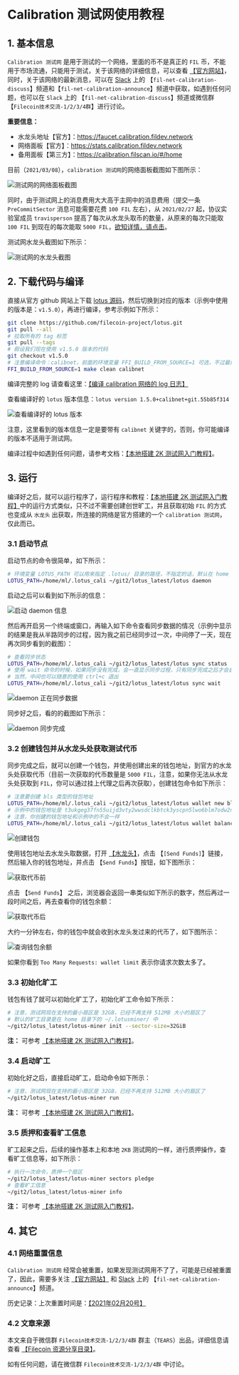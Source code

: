 

# Calibration 测试网使用教程

## 1. 基本信息

`Calibration 测试网` 是用于测试的一个网络，里面的币不是真正的 `FIL` 币，不能用于市场流通，只能用于测试，关于该网络的详细信息，可以查看 [【官方网站】](https://network.filecoin.io/)，同时，关于该网络的最新消息，可以在 [Slack](filecoinproject.slack.com) 上的 【`fil-net-calibration-discuss`】频道和【`fil-net-calibration-announce`】频道中获取，如遇到任何问题，也可以在 `Slack` 上的 【`fil-net-calibration-discuss`】频道或微信群【`Filecoin技术交流-1/2/3/4群`】进行讨论。

**重要信息：**

- 水龙头地址【官方】：https://faucet.calibration.fildev.network
- 网络面板【官方】：https://stats.calibration.fildev.network
- 备用面板【第三方】：https://calibration.filscan.io/#/home

目前（`2021/03/08`），`calibration 测试网`的网络面板截图如下图所示：

![测试网的网络面板截图](./pictures/cali_stats.png)

同时，由于测试网上的消息费用大大高于主网中的消息费用（提交一条 `PreCommitSector` 消息可能需要花费 `100 FIL` 左右），从 `2021/02/27` 起，协议实验室成员 `travisperson` 提高了每次从水龙头取币的数量，从原来的每次只能取 `100 FIL` 到现在的每次能取 `5000 FIL`，[欲知详情，请点击](https://filecoinproject.slack.com/archives/C01D42NNLMS/p1614363209108500)。

测试网水龙头截图如下所示：

![测试网的水龙头截图](./pictures/cali_faucet.png)


## 2. 下载代码与编译

直接从官方 github 网站上下载 [lotus 源码](https://github.com/filecoin-project/lotus)，然后切换到对应的版本（示例中使用的版本是：`v1.5.0`），再进行编译，参考示例如下所示：

```sh
git clone https://github.com/filecoin-project/lotus.git
git pull --all
# 拉取所有的 tag 标签
git pull --tags
# 假设我们现在使用 v1.5.0 版本的代码
git checkout v1.5.0
# 注意编译命令：calibnet，前面的环境变量 FFI_BUILD_FROM_SOURCE=1 可选，不过最好加上
FFI_BUILD_FROM_SOURCE=1 make clean calibnet
```

编译完整的 log 请查看这里：[【编译 calibration 网络的 log 日志】](./files/build_calinet_log.md)

查看编译好的 `lotus` 版本信息：`lotus version 1.5.0+calibnet+git.55b85f314`

![查看编译好的 lotus 版本](./pictures/cali_lotus_version.png)

注意，这里看到的版本信息一定是要带有 `calibnet` 关键字的，否则，你可能编译的版本不适用于测试网。

编译过程中如遇到任何问题，请参考文档：[【本地搭建 2K 测试网入门教程】](https://github.com/filecoin-project/community-china/blob/master/documents/tutorial/local_2k_dev_tutorial/local_2k_dev_tutorial.md)。


## 3. 运行

编译好之后，就可以运行程序了，运行程序和教程：[【本地搭建 2K 测试网入门教程】](https://github.com/filecoin-project/community-china/blob/master/documents/tutorial/local_2k_dev_tutorial/local_2k_dev_tutorial.md)中的运行方式类似，只不过不需要创建创世旷工，并且获取初始 `FIL` 的方式也变成从 `水龙头` 出获取，所连接的网络是官方搭建的一个 `calibration 测试网`，仅此而已。

### 3.1 启动节点

启动节点的命令很简单，如下所示：

```sh
# 环境变量 LOTUS_PATH 可以用来指定 .lotus/ 目录的路径，不指定的话，默认在 home 目录下的 ~/.lotus/ 中
LOTUS_PATH=/home/ml/.lotus_cali ~/git2/lotus_latest/lotus daemon
```

启动之后可以看到如下所示的信息：

![启动 daemon 信息](./pictures/cali_start_daemon.png)

然后再开启另一个终端或窗口，再输入如下命令查看同步数据的情况（示例中显示的结果是我从半路同步的过程，因为我之前已经同步过一次，中间停了一天，现在再次同步看到的截图）：

```sh
# 查看同步状态
LOTUS_PATH=/home/ml/.lotus_cali ~/git2/lotus_latest/lotus sync status
# 使用 wait 命令的时候，如果同步没有完成，会一直显示同步过程，只有同步完成之后才会自动退出
# 当然，中间也可以随意的使用 ctrl+c 退出
LOTUS_PATH=/home/ml/.lotus_cali ~/git2/lotus_latest/lotus sync wait
````

![daemon 正在同步数据](./pictures/cali_sync_status_01.png)

同步好之后，看的的截图如下所示：

![daemon 同步完成](./pictures/cali_sync_status_finished.png)

### 3.2 创建钱包并从水龙头处获取测试代币

同步完成之后，就可以创建一个钱包，并使用创建出来的钱包地址，到官方的水龙头处获取代币（目前一次获取的代币数量是 `5000 FIL`，注意，如果你无法从水龙头处获取到 `FIL`，你可以通过挂上代理之后再次获取），创建钱包命令如下所示：

```sh
# 注意要创建 bls 类型的钱包地址
LOTUS_PATH=/home/ml/.lotus_cali ~/git2/lotus_latest/lotus wallet new bls
# 示例中的钱包地址是 t3ukgeg37fn55uijd3vty2wwsdclkbtck3yscpn5lwo6blm7odw2nasnb2zeg5lmfk3lbobl6uxhh6jukveloq，
# 注意，你创建的钱包地址和示例中的不会一样
LOTUS_PATH=/home/ml/.lotus_cali ~/git2/lotus_latest/lotus wallet balance t3ukgeg37fn55uijd3vty2wwsdclkbtck3yscpn5lwo6blm7odw2nasnb2zeg5lmfk3lbobl6uxhh6jukveloq
````

![创建钱包](./pictures/cali_new_wallet.png)

使用钱包地址去水龙头取数据，打开 [【水龙头】](https://faucet.calibration.fildev.network)，点击 【`[Send Funds]`】链接，然后输入你的钱包地址，并点击 【`Send Funds`】按钮，如下图所示：

![获取代币前](./pictures/cali_faucet_before_send_funds.png)

点击 【`Send Funds`】 之后，浏览器会返回一串类似如下所示的数字，然后再过一段时间之后，再去查看你的钱包余额：

![获取代币后](./pictures/cali_faucet_after_send_funds.png)

大约一分钟左右，你的钱包中就会收到水龙头发过来的代币了，如下图所示：

![查询钱包余额](./pictures/cali_faucet_got_funds.png)

如果你看到 `Too Many Requests: wallet limit` 表示你请求次数太多了。


### 3.3 初始化旷工

钱包有钱了就可以初始化旷工了，初始化旷工命令如下所示：

```sh
# 注意，测试网现在支持的最小扇区是 32GB，已经不再支持 512MB 大小的扇区了
# 默认的旷工目录是在 home 目录下的 ~/.lotusminer/ 中
~/git2/lotus_latest/lotus-miner init --sector-size=32GiB
````

**注：** 可参考 [【本地搭建 2K 测试网入门教程】](https://github.com/filecoin-project/community-china/blob/master/documents/tutorial/local_2k_dev_tutorial/local_2k_dev_tutorial.md)。

### 3.4 启动旷工

初始化好之后，直接启动旷工，启动命令如下所示：

```sh
# 注意，测试网现在支持的最小扇区是 32GB，已经不再支持 512MB 大小的扇区了
~/git2/lotus_latest/lotus-miner run
````

**注：** 可参考 [【本地搭建 2K 测试网入门教程】](https://github.com/filecoin-project/community-china/blob/master/documents/tutorial/local_2k_dev_tutorial/local_2k_dev_tutorial.md)。

### 3.5 质押和查看旷工信息

旷工起来之后，后续的操作基本上和本地 `2KB` 测试网的一样，进行质押操作，查看旷工信息等，如下所示：

```sh
# 执行一次命令，质押一个扇区
~/git2/lotus_latest/lotus-miner sectors pledge
# 查看旷工信息
~/git2/lotus_latest/lotus-miner info
````

**注：** 可参考 [【本地搭建 2K 测试网入门教程】](https://github.com/filecoin-project/community-china/blob/master/documents/tutorial/local_2k_dev_tutorial/local_2k_dev_tutorial.md)。


## 4. 其它

### 4.1 网络重置信息

`Calibration 测试网` 经常会被重置，如果发现测试网用不了了，可能是已经被重置了，因此，需要多关注  [【官方网站】](https://network.filecoin.io/) 和 [Slack](filecoinproject.slack.com) 上的 【`fil-net-calibration-announce`】频道。

历史记录：上次重置时间是：[【2021年02月20号】](https://filecoinproject.slack.com/archives/C01D42NNLMS/p1613779525000400)


### 4.2 文章来源

本文来自于微信群 `Filecoin技术交流-1/2/3/4群` 群主（`TEARS`）出品，详细信息请查看 [【Filecoin 资源分享目录】](https://github.com/CoinSummer/filecoin)。

如有任何问题，请在微信群 `Filecoin技术交流-1/2/3/4群` 中讨论。
